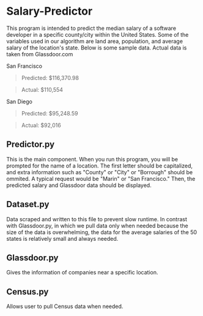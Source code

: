 # Salary-Predictor

This program is intended to predict the median salary of a software developer in a specific county/city within the United States. Some of the variables used in our algorithm are land area, population, and average salary of the location's state. Below is some sample data. Actual data is taken from Glassdoor.com

San Francisco
> Predicted: $116,370.98

> Actual: $110,554

San Diego
> Predicted: $95,248.59

> Actual: $92,016

Predictor.py
------------
This is the main component. When you run this program, you will be prompted for the name of a location. The first letter should be capitalized, and extra information such as "County" or "City" or "Borrough" should be ommited. A typical request would be "Marin" or "San Francisco." Then, the predicted salary and Glassdoor data should be displayed.

Dataset.py
-----------
Data scraped and written to this file to prevent slow runtime. In contrast with Glassdoor.py, in which we pull data only when needed because the size of the data is overwhelming, the data for the average salaries of the 50 states is relatively small and always needed.

Glassdoor.py
-----------
Gives the information of companies near a specific location.

Census.py
-----------
Allows user to pull Census data when needed.
